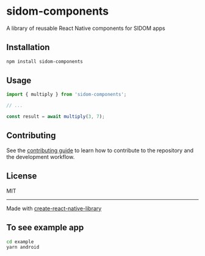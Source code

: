 # sidom-components

A library of reusable React Native components for SIDOM apps

## Installation

```sh
npm install sidom-components
```

## Usage


```js
import { multiply } from 'sidom-components';

// ...

const result = await multiply(3, 7);
```


## Contributing

See the [contributing guide](CONTRIBUTING.md) to learn how to contribute to the repository and the development workflow.

## License

MIT

---

Made with [create-react-native-library](https://github.com/callstack/react-native-builder-bob)

## To see example app

```sh
cd example
yarn android
```